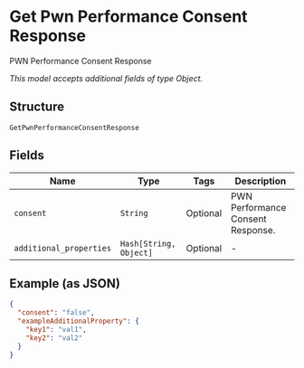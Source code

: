 
# Get Pwn Performance Consent Response

PWN Performance Consent Response

*This model accepts additional fields of type Object.*

## Structure

`GetPwnPerformanceConsentResponse`

## Fields

| Name | Type | Tags | Description |
|  --- | --- | --- | --- |
| `consent` | `String` | Optional | PWN Performance Consent Response. |
| `additional_properties` | `Hash[String, Object]` | Optional | - |

## Example (as JSON)

```json
{
  "consent": "false",
  "exampleAdditionalProperty": {
    "key1": "val1",
    "key2": "val2"
  }
}
```

